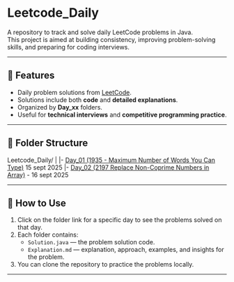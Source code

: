 # Leetcode_Daily

A repository to track and solve daily LeetCode problems in Java.  
This project is aimed at building consistency, improving problem-solving skills, and preparing for coding interviews.

---

## 📌 Features
- Daily problem solutions from [LeetCode](https://leetcode.com/).
- Solutions include both **code** and **detailed explanations**.
- Organized by **Day_xx** folders.
- Useful for **technical interviews** and **competitive programming practice**.

---

## 📂 Folder Structure
Leetcode_Daily/
|
|- [Day_01 (1935 - Maximum Number of Words You Can Type)](https://github.com/Aadityahq/Leetcode_Daily/tree/main/Day_01)  15 sept 2025
|- [Day_02 (2197 Replace Non-Coprime Numbers in Array)](https://github.com/Aadityahq/Leetcode_Daily/tree/main/Day_02) - 16 sept 2025 
 

    


---

## 📌 How to Use
1. Click on the folder link for a specific day to see the problems solved on that day.  
2. Each folder contains:
   - `Solution.java` — the problem solution code.
   - `Explanation.md` — explanation, approach, examples, and insights for the problem.
3. You can clone the repository to practice the problems locally.

---


